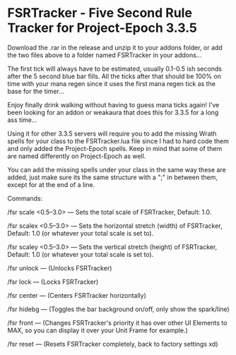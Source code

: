# FSRTracker - Five Second Rule Tracker for Project-Epoch 3.3.5

Download the .rar in the release and unzip it to your addons folder, or add the two files above to a folder named FSRTracker in your addons...

The first tick will always have to be estimated, usually 0.1-0.5 ish seconds after the 5 second blue bar fills.
All the ticks after that should be 100% on time with your mana regen since it uses the first mana regen tick as the base for the timer...

Enjoy finally drink walking without having to guess mana ticks again! I've been looking for an addon or weakaura that does this for 3.3.5 for a long ass time...

Using it for other 3.3.5 servers will require you to add the missing Wrath spells for your class to the FSRTracker.lua file since I had to hard code them and only added the Project-Epoch spells. Keep in mind that some of them are named differently on Project-Epoch as well.

You can add the missing spells under your class in the same way these are added, just make sure its the same structure with a ";" in between them, except for at the end of a line.

Commands:

/fsr scale <0.5–3.0> — Sets the total scale of FSRTracker, Default: 1.0.

/fsr scalex <0.5–3.0> — Sets the horizontal stretch (width) of FSRTracker, Default: 1.0 (or whatever your total scale is set to).

/fsr scaley <0.5–3.0> — Sets the vertical stretch (height) of FSRTracker, Default: 1.0 (or whatever your total scale is set to).

/fsr unlock — (Unlocks FSRTracker)

/fsr lock — (Locks FSRTracker)

/fsr center — (Centers FSRTracker horizontally)

/fsr hidebg — (Toggles the bar background on/off, only show the spark/line)

/fsr front — (Changes FSRTracker's priority it has over other UI Elements to MAX, so you can display it over your Unit Frame for example.)

/fsr reset — (Resets FSRTracker completely, back to factory settings xd)
